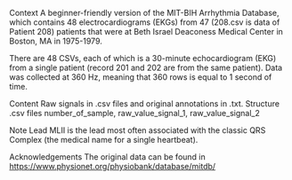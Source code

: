Context
A beginner-friendly version of the MIT-BIH Arrhythmia Database, which contains 48 electrocardiograms (EKGs) from 47 (208.csv is data of Patient 208) patients that were at Beth Israel Deaconess Medical Center in Boston, MA in 1975-1979.

There are 48 CSVs, each of which is a 30-minute echocardiogram (EKG) from a single patient (record 201 and 202 are from the same patient). Data was collected at 360 Hz, meaning that 360 rows is equal to 1 second of time.

Content
Raw signals in .csv files and original annotations in .txt.
Structure .csv files
number_of_sample, raw_value_signal_1, raw_value_signal_2

Note
Lead MLII is the lead most often associated with the classic QRS Complex (the medical name for a single heartbeat).


Acknowledgements
The original data can be found in https://www.physionet.org/physiobank/database/mitdb/